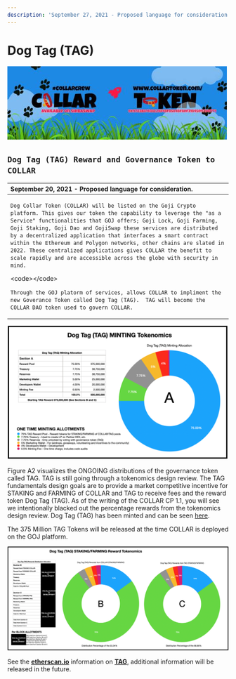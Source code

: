 ```yaml
---
description: 'September 27, 2021 - Proposed language for consideration.'
---
```


# Dog Tag \(TAG\)

![](../../.gitbook/assets/1080x360.jpg)

## **`Dog Tag (TAG) Reward and Governance Token to COLLAR`**

<table>
  <thead>
    <tr>
      <th style="text-align:left">September 20, 2021 - Proposed language for consideration.</th>
    </tr>
  </thead>
  <tbody>
    <tr>
      <td style="text-align:left">
        <p><code>Dog Collar Token (COLLAR) will be listed on the Goji Crypto platform. This gives our token the capability to leverage the &quot;as a Service&quot; functionalities that GOJ offers; Goji Lock, Goji Farming, Goji Staking, Goji Dao and GojiSwap these services are distributed by a decentralized application that interfaces a smart contract within the Ethereum and Polygon networks, other chains are slated in 2022. These centralized applications gives COLLAR the benefit to scale rapidly and are accessible across the globe with security in mind.</code>
        </p>
        <p>&lt;code&gt;&lt;/code&gt;</p>
        <p><code>Through the GOJ platorm of services, allows COLLAR to impliment the new Goverance Token called Dog Tag (TAG).  TAG will become the COLLAR DAO token used to govern COLLAR.</code>
        </p>
      </td>
    </tr>
  </tbody>
</table>



![Figure A1 \(SUBJECT TO CHANGE\)](../../.gitbook/assets/image%20%283%29.png)

Figure A2 visualizes the ONGOING distributions of the governance token called TAG.  TAG is still going through a tokenomics design review.  The TAG fundamentals design goals are to provide a market competitive incentive for STAKING and FARMING of COLLAR and TAG to receive fees and the reward token Dog Tag \(TAG\).  As of the writing of the COLLAR CP 1.1, you will see we intentionally blacked out the percentage rewards from the tokenomics design review.  Dog Tag \(TAG\) has been minted and can be seen [here](https://etherscan.io/token/0x7797c85b46f548eacc07c229f6cd207d6370442f).

The 375 Million TAG Tokens will be released at the time COLLAR is deployed on the GOJ platform.

![Figure A2 \(SUBJECT TO CHANGE\)](../../.gitbook/assets/image%20%284%29.png)

See the [**etherscan.io**](https://etherscan.io/token/0x7797c85b46f548eacc07c229f6cd207d6370442f) information on [**TAG**](https://etherscan.io/token/0x7797c85b46f548eacc07c229f6cd207d6370442f), additional information will be released in the future.

